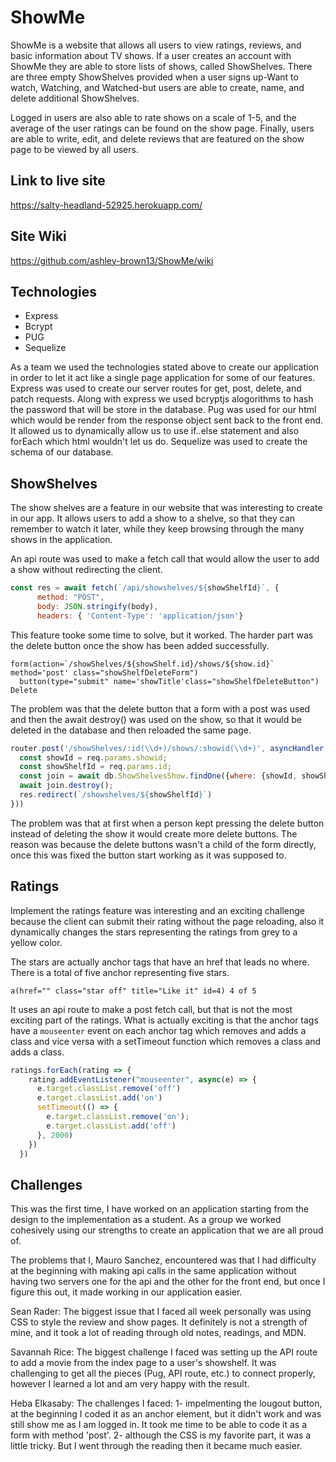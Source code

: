 # ShowMe

ShowMe is a website that allows all users to view ratings, reviews, and basic information about TV shows. If a user creates an account with ShowMe they are able to store lists of shows, called ShowShelves. There are three empty ShowShelves provided when a user signs up-Want to watch, Watching, and Watched-but users are able to create, name, and delete additional ShowShelves.

Logged in users are also able to rate shows on a scale of 1-5, and the average of the user ratings can be found on the show page. Finally, users are able to write, edit, and delete reviews that are featured on the show page to be viewed by all users.

## Link to live site
 https://salty-headland-52925.herokuapp.com/


## Site Wiki
https://github.com/ashley-brown13/ShowMe/wiki


## Technologies
* Express
* Bcrypt
* PUG
* Sequelize

As a team we used the technologies stated above to create our application in order to let it act like a single page application for some of our features. Express was used to create our server routes for get, post, delete, and patch requests. Along with express we used bcryptjs alogorithms to hash the password that will be store in the database. Pug was used for our html which would be render from the response object sent back to the front end. It allowed us to dynamically allow us to use if..else statement and also forEach which html wouldn't let us do. Sequelize was used to create the schema of our database.


## ShowShelves
The show shelves are a feature in our website that was interesting to create in our app. It allows users to add a show to a shelve, so that they can remember to watch it later, while they keep browsing through the many shows in the application.

An api route was used to make a fetch call that would allow the user to add a show without redirecting the client.
```js
const res = await fetch(`/api/showshelves/${showShelfId}`, {
      method: "POST",
      body: JSON.stringify(body),
      headers: { 'Content-Type': 'application/json'}
```

This feature tooke some time to solve, but it worked. The harder part was the delete button once the show has been added successfully.

```pug
form(action=`/showShelves/${showShelf.id}/shows/${show.id}` method='post' class="showShelfDeleteForm")
  button(type="submit" name='showTitle'class="showShelfDeleteButton") Delete
```

The problem was that the delete button that a form with a post was used and then the await destroy() was used on the show, so that it would be deleted in the database and then reloaded the same page.

```js
router.post('/showShelves/:id(\\d+)/shows/:showid(\\d+)', asyncHandler (async(req, res, next) => {
  const showId = req.params.showid;
  const showShelfId = req.params.id;
  const join = await db.ShowShelvesShow.findOne({where: {showId, showShelfId}})
  await join.destroy();
  res.redirect(`/showshelves/${showShelfId}`)
}))
```
The problem was that at first when a person kept pressing the delete button instead of deleting the show it would create more delete buttons. The reason was because the delete buttons wasn't a child of the form directly, once this was fixed the button start working as it was supposed to.

## Ratings

Implement the ratings feature was interesting and an exciting challenge because the client can submit their rating without the page reloading, also it dynamically changes the stars representing the ratings from grey to a yellow color.

The stars are actually anchor tags that have an href that leads no where. There is a total of five anchor representing five stars.

```pug
a(href="" class="star off" title="Like it" id=4) 4 of 5
```
It uses an api route to make a post fetch call, but that is not the most exciting part of the ratings. What is actually exciting is that the anchor tags have a `mouseenter` event on each anchor tag which removes and adds a class and vice versa with a setTimeout function which removes a class and adds a class.

```js
ratings.forEach(rating => {
    rating.addEventListener("mouseenter", async(e) => {
      e.target.classList.remove('off')
      e.target.classList.add('on')
      setTimeout(() => {
        e.target.classList.remove('on');
        e.target.classList.add('off')
      }, 2000)
    })
  })
```
## Challenges
This was the first time, I have worked on an application starting from the design to the implementation as a student. As a group we worked cohesively using our strengths to create an application that we are all proud of.

The problems that I, Mauro Sanchez, encountered was that I had difficulty at the beginning with making api calls in the same application without having two servers one for the api and the other for the front end, but once I figure this out, it made working in our application easier.

Sean Rader: The biggest issue that I faced all week personally was using CSS to style the review and show pages. It definitely is not a strength of mine, and it took a lot of reading through old notes, readings, and MDN. 

Savannah Rice: The biggest challenge I faced was setting up the API route to add a movie from the index page to a user's showshelf. It was challenging to get all the pieces (Pug, API route, etc.) to connect properly, however I learned a lot and am very happy with the result. 

Heba Elkasaby: The challenges I faced:
                                      1- impelmenting the lougout button, at the beginning I coded it as an anchor element, but it didn't work and was still show me as I am logged in. It took me time to be able to code it as a form with method 'post'.
                                      2- although the CSS is my favorite part, it was a little tricky. But I went through the reading then it became much easier.
